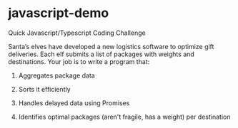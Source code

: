# javascript-demo
Quick Javascript/Typescript Coding Challenge

Santa’s elves have developed a new logistics software to optimize gift deliveries. Each elf submits a list of packages with weights and destinations. Your job is to write a program that:

1. Aggregates package data

2. Sorts it efficiently

3. Handles delayed data using Promises

4. Identifies optimal packages (aren't fragile, has a weight) per destination
